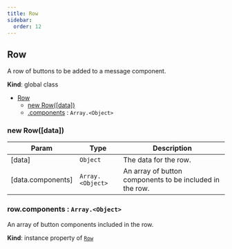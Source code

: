 ```yaml
---
title: Row
sidebar:
  order: 12
---
```




## Row
A row of buttons to be added to a message component.

**Kind**: global class  

* [Row](#Row)
    * [new Row([data])](#new_Row_new)
    * [.components](#Row+components) : <code>Array.&lt;Object&gt;</code>

<a name="new_Row_new"></a>

### new Row([data])

| Param | Type | Description |
| --- | --- | --- |
| [data] | <code>Object</code> | The data for the row. |
| [data.components] | <code>Array.&lt;Object&gt;</code> | An array of button components to be included in the row. |

<a name="Row+components"></a>

### row.components : <code>Array.&lt;Object&gt;</code>
An array of button components included in the row.

**Kind**: instance property of [<code>Row</code>](#Row)  
